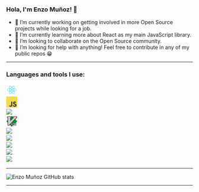 ### Hola, I'm Enzo Muñoz! 👋


- 🔭 I’m currently working on getting involved in more Open Source projects while looking for a job. 
- 🌱 I’m currently learning more about React as my main JavaScript library.
- 👯 I’m looking to collaborate on the Open Source community.
- 🤔 I’m looking for help with anything! Feel free to contribute in any of my public repos 😁

___
### Languages and tools I use:
<code><img height="30" src="https://raw.githubusercontent.com/github/explore/80688e429a7d4ef2fca1e82350fe8e3517d3494d/topics/react/react.png"> <img height="30" src="https://raw.githubusercontent.com/github/explore/80688e429a7d4ef2fca1e82350fe8e3517d3494d/topics/javascript/javascript.png"> <img height="30" src="https://cdn.icon-icons.com/icons2/2415/PNG/512/typescript_original_logo_icon_146317.png"> <img height="30" src="https://raw.githubusercontent.com/github/explore/80688e429a7d4ef2fca1e82350fe8e3517d3494d/topics/vim/vim.png"> <img height="30" src="https://upload.wikimedia.org/wikipedia/commons/thumb/9/9a/Visual_Studio_Code_1.35_icon.svg/2048px-Visual_Studio_Code_1.35_icon.svg.png"> <img height="30" src="https://encrypted-tbn0.gstatic.com/images?q=tbn:ANd9GcRo4zcYPmQQB4wjzgSEP870mYga8NsdkO8BUtCHsWjU6-FAqNdm-u9EzRwZTOHug-RmyXc&usqp=CAU%22%3E"> <img height="30" src="https://image.pngaaa.com/278/3081278-middle.png"> <img height="30" src="https://e7.pngegg.com/pngimages/72/936/png-clipart-sass-cascading-style-sheets-preprocessor-less-postcss-meng-miscellaneous-text-thumbnail.png"> <img height="30" src="https://w7.pngwing.com/pngs/307/421/png-transparent-node-js-javascript-web-server-scalable-graphics-chrome-v8-vue-js-angle-text-logo.png"></code>

___


![Enzo Muñoz GitHub stats](https://github-readme-stats.vercel.app/api?username=enzom-uy&show_icons=true&bg_color=161320&text_color=D9E0EE&icon_color=DDB6F2&title_color=96CDFB) 

___
